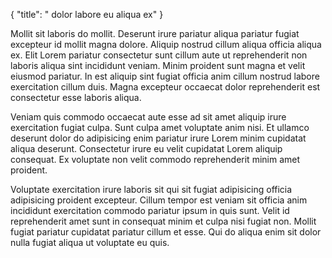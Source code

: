 {
  "title": " dolor labore eu aliqua ex"
}

Mollit sit laboris do mollit. Deserunt irure pariatur aliqua pariatur fugiat excepteur id mollit magna dolore. Aliquip nostrud cillum aliqua officia aliqua ex. Elit Lorem pariatur consectetur sunt cillum aute ut reprehenderit non laboris aliqua sint incididunt veniam. Minim proident sunt magna et velit eiusmod pariatur. In est aliquip sint fugiat officia anim cillum nostrud labore exercitation cillum duis. Magna excepteur occaecat dolor reprehenderit est consectetur esse laboris aliqua.

Veniam quis commodo occaecat aute esse ad sit amet aliquip irure exercitation fugiat culpa. Sunt culpa amet voluptate anim nisi. Et ullamco deserunt dolor do adipisicing enim pariatur irure Lorem minim cupidatat aliqua deserunt. Consectetur irure eu velit cupidatat Lorem aliquip consequat. Ex voluptate non velit commodo reprehenderit minim amet proident.

Voluptate exercitation irure laboris sit qui sit fugiat adipisicing officia adipisicing proident excepteur. Cillum tempor est veniam sit officia anim incididunt exercitation commodo pariatur ipsum in quis sunt. Velit id reprehenderit amet sunt in consequat minim et culpa nisi fugiat non. Mollit fugiat pariatur cupidatat pariatur cillum et esse. Qui do aliqua enim sit dolor nulla fugiat aliqua ut voluptate eu quis.